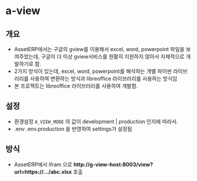 # a-view

## 개요

- AssetERP에서는 구글의 gview를 이용해서 excel, word, powerpoint 파일을 보여주었는데, 구글이 더 이상 gview서비스를 원활히 지원하지 않아서 
자체적으로 개발하기로 함.
- 2가지 방식이 있는데, excel, word, powerpoint를 해석하는 개별 파이썬 라이브러리를 사용하여 변환하는 방식과 libreoffice 라이브러리를 사용하는 방식임
- 본 프로젝트는 libreoffice 라이브러리를 사용하여 개발함.

## 설정

- 환경설정 `A_VIEW_MODE` 의 값이 development | production 인지에 따라서.
- .env .env.production 을 반영하여 settings가 설정됨

## 방식

- AssetERP에서 ifram 으로 **http://g-view-host:8003/view?url=https://.../abc.xlsx** 호출

